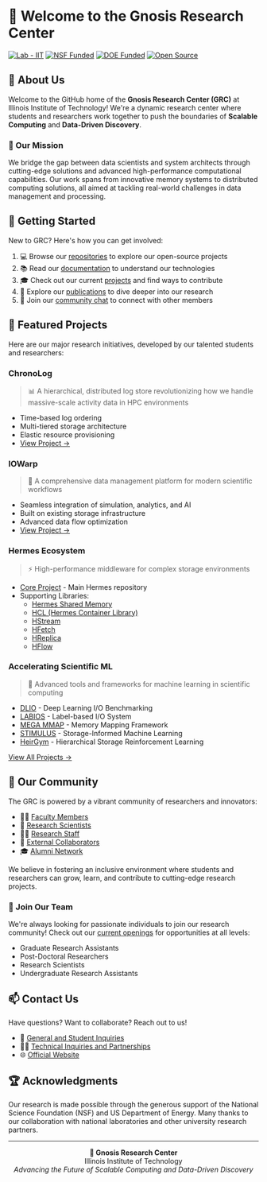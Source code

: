 # 🔬 Welcome to the Gnosis Research Center

[![Lab - IIT](https://img.shields.io/badge/Lab-IIT-red.svg)](https://www.iit.edu)
[![NSF Funded](https://img.shields.io/badge/NSF-Funded-blue.svg)](https://www.nsf.gov)
[![DOE Funded](https://img.shields.io/badge/DOE-Funded-yellow.svg)](https://www.energy.gov)
[![Open Source](https://img.shields.io/badge/Open-Source-green.svg)](https://github.com/grc-iit)

## 🌟 About Us

Welcome to the GitHub home of the **Gnosis Research Center (GRC)** at Illinois Institute of Technology! We're a dynamic research center where students and researchers work together to push the boundaries of **Scalable Computing** and **Data-Driven Discovery**.

### 🎯 Our Mission

We bridge the gap between data scientists and system architects through cutting-edge solutions and advanced high-performance computational capabilities. Our work spans from innovative memory systems to distributed computing solutions, all aimed at tackling real-world challenges in data management and processing.

## 🌱 Getting Started

New to GRC? Here's how you can get involved:

1. 💻 Browse our [repositories](https://github.com/orgs/grc-iit/repositories) to explore our open-source projects
2. 📚 Read our [documentation](https://grc.iit.edu/docs/index) to understand our technologies
3. 🎓 Check out our current [projects](https://grc.iit.edu/research/projects) and find ways to contribute
4. 📝 Explore our [publications](https://grc.iit.edu/publications) to dive deeper into our research
5. 💬 Join our [community chat](https://grc.zulipchat.com/join/wry2a7adzoxsgw2ynimm3s6v/) to connect with other members

## 🚀 Featured Projects

Here are our major research initiatives, developed by our talented students and researchers:

### ChronoLog
> 📊 A hierarchical, distributed log store revolutionizing how we handle massive-scale activity data in HPC environments
- Time-based log ordering
- Multi-tiered storage architecture
- Elastic resource provisioning
- [View Project →](https://github.com/grc-iit/ChronoLog)

### IOWarp
> 🔄 A comprehensive data management platform for modern scientific workflows
- Seamless integration of simulation, analytics, and AI
- Built on existing storage infrastructure
- Advanced data flow optimization
- [View Project →](https://github.com/iowarp)

### Hermes Ecosystem
> ⚡ High-performance middleware for complex storage environments
- [Core Project](https://github.com/HDFGroup/hermes) - Main Hermes repository
- Supporting Libraries:
  - [Hermes Shared Memory](https://github.com/grc-iit/hermes-shm)
  - [HCL (Hermes Container Library)](https://github.com/grc-iit/hcl)
  - [HStream](https://github.com/grc-iit/HStream)
  - [HFetch](https://github.com/grc-iit/HFetch)
  - [HReplica](https://github.com/grc-iit/hreplica)
  - [HFlow](https://github.com/grc-iit/HFlow)

### Accelerating Scientific ML
> 🧠 Advanced tools and frameworks for machine learning in scientific computing
- [DLIO](https://github.com/grc-iit/dlio) - Deep Learning I/O Benchmarking
- [LABIOS](https://github.com/grc-iit/labios) - Label-based I/O System
- [MEGA MMAP](https://github.com/grc-iit/mega_mmap) - Memory Mapping Framework
- [STIMULUS](https://github.com/grc-iit/stimulus) - Storage-Informed Machine Learning
- [HeirGym](https://github.com/grc-iit/HeirGym) - Hierarchical Storage Reinforcement Learning

[View All Projects →](https://github.com/orgs/grc-iit/repositories)

## 👥 Our Community

The GRC is powered by a vibrant community of researchers and innovators:

- 👨‍🏫 [Faculty Members](https://grc.iit.edu/members#faculty)
- 🔬 [Research Scientists](https://grc.iit.edu/members#researchers)
- 👨‍💼 [Research Staff](https://grc.iit.edu/members#research-staff)
- 🤝 [External Collaborators](https://grc.iit.edu/members#external-collaborators)
- 🎓 [Alumni Network](https://grc.iit.edu/members#some-of-our-alumni)

We believe in fostering an inclusive environment where students and researchers can grow, learn, and contribute to cutting-edge research projects.

### 💼 Join Our Team

We're always looking for passionate individuals to join our research community! Check out our [current openings](https://grc.iit.edu/jobs) for opportunities at all levels:
- Graduate Research Assistants
- Post-Doctoral Researchers
- Research Scientists
- Undergraduate Research Assistants

## 📫 Contact Us

Have questions? Want to collaborate? Reach out to us!

- 📧 [General and Student Inquiries](mailto:grc@iit.edu)
- 👨‍💼 [Technical Inquiries and Partnerships](mailto:akougkas@iit.edu)
- 🌐 [Official Website](https://grc.iit.edu/)

## 🏆 Acknowledgments

Our research is made possible through the generous support of the National Science Foundation (NSF) and US Department of Energy. Many thanks to our collaboration with national laboratories and other university research partners.

---

<div align="center">

**🔬 Gnosis Research Center**  
Illinois Institute of Technology  
*Advancing the Future of Scalable Computing and Data-Driven Discovery*

</div>
